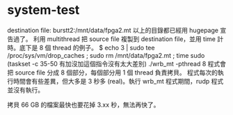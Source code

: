 # system-test


destination file: burstt2:/mnt/data/fpga2.mt
以上的目錄都已經用 hugepage 宣告過了。
利用 multithread 把 source file 複製到 destination file，並用 time 計時。底下是 8 個 thread 的例子。
$ echo 3 | sudo tee /proc/sys/vm/drop_caches ; sudo rm /mnt/data/fpga2.mt ; time sudo (taskset -c 35-50 有加沒加這個指令沒有太大差別) ./wrb_mt -pthread 8
程式會把 source file 分成 8 個部分，每個部分用 1 個 thread 負責拷貝。
程式每次的執行時間會有些差異，但大多是 3 秒多 (real)。執行 wrb_mt 程式期間，rudp 程式並沒有執行。

拷貝 66 GB 的檔案最快也要花掉 3.xx 秒，無法再快了。 

